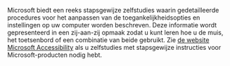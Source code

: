 Microsoft biedt een reeks stapsgewijze zelfstudies waarin gedetailleerde procedures voor het aanpassen van de toegankelijkheidsopties en instellingen op uw computer worden beschreven. Deze informatie wordt gepresenteerd in een zij-aan-zij opmaak zodat u kunt leren hoe u de muis, het toetsenbord of een combinatie van beide gebruikt. Zie [ de website Microsoft Accessibility](http://go.microsoft.com/fwlink/?LinkId=8431) als u zelfstudies met stapsgewijze instructies voor Microsoft-producten nodig hebt.